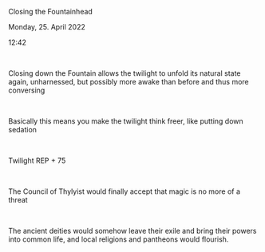 Closing the Fountainhead

Monday, 25. April 2022

12:42

 

Closing down the Fountain allows the twilight to unfold its natural state again, unharnessed, but possibly more awake than before and thus more conversing

 

Basically this means you make the twilight think freer, like putting down sedation

 

Twilight REP + 75

 

The Council of Thylyist would finally accept that magic is no more of a threat

 

The ancient deities would somehow leave their exile and bring their powers into common life, and local religions and pantheons would flourish.
